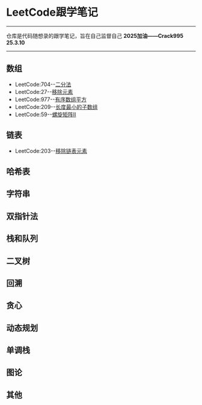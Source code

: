 # LeetCode跟学笔记  

---
仓库是代码随想录的跟学笔记，旨在自己监督自己
**2025加油——Crack995  25.3.10**

---
## 数组  
+ LeetCode:704--[二分法](/数组/二分法.md)
+ LeetCode:27--[移除元素](/数组/移除元素.md)
+ LeetCode:977--[有序数组平方](/数组/有序数组平方.md)
+ LeetCode:209--[长度最小的子数组](/数组/长度最小的子数组.md)
+ LeetCode:59--[螺旋矩阵Ⅱ](/数组/螺旋矩阵.md)
## 链表
+ LeetCode:203--[移除链表元素](/链表/移除链表元素.md)
## 哈希表
## 字符串
## 双指针法
## 栈和队列
## 二叉树
## 回溯
## 贪心
## 动态规划
## 单调栈
## 图论
## 其他